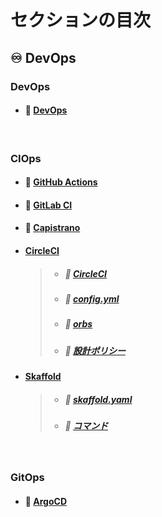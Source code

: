 # セクションの目次

## ♾️ DevOps

### DevOps 

* #### 📖 [︎DevOps](https://hiroki-it.github.io/tech-notebook-mkdocs/devops/devops.html)

<br>

### CIOps

* #### 📖 [︎GitHub Actions](https://hiroki-it.github.io/tech-notebook-mkdocs/devops/devops_github_actions.html)
* #### 📖 [︎GitLab CI](https://hiroki-it.github.io/tech-notebook-mkdocs/devops/devops_gitlab_ci.html)
* #### 📖 [︎Capistrano](https://hiroki-it.github.io/tech-notebook-mkdocs/devops/devops_capistrano.html)
* #### <u>CircleCI</u>
  > * ##### 📖 [︎CircleCI](https://hiroki-it.github.io/tech-notebook-mkdocs/devops/devops_circleci.html)
  > * ##### 📖 [︎config.yml](https://hiroki-it.github.io/tech-notebook-mkdocs/devops/devops_circleci_config_yml.html)
  > * ##### 📖 [︎orbs](https://hiroki-it.github.io/tech-notebook-mkdocs/devops/devops_circleci_orbs.html)
  > * ##### 📖 [︎設計ポリシー](https://hiroki-it.github.io/tech-notebook-mkdocs/devops/devops_circleci_policy.html)

* #### <u>Skaffold</u>
  > * ##### 📖 [︎skaffold.yaml](https://hiroki-it.github.io/tech-notebook-mkdocs/devops/devops_skaffold_yaml.html)
  > * ##### 📖 [︎コマンド](https://hiroki-it.github.io/tech-notebook-mkdocs/devops/devops_skaffold_command.html)

<br>

### GitOps

* #### 📖 [︎ArgoCD](https://hiroki-it.github.io/tech-notebook-mkdocs/devops/devops_argocd.html)

<br>
